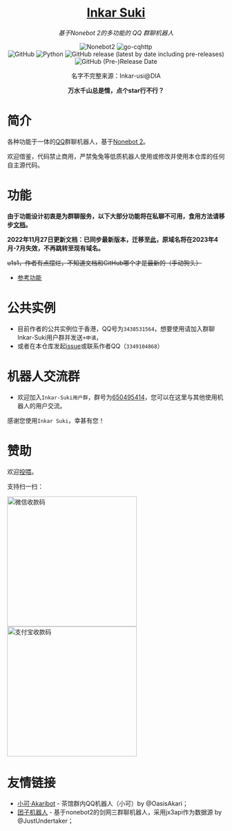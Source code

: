 <div align="center">

# [Inkar Suki](https://www.inkar-suki.xyz)

_基于Nonebot 2的多功能的 QQ 群聊机器人_

![Nonebot2](https://img.shields.io/badge/Nonebot2-Release_v2.0.0_beta.5-brightgreen)
![go-cqhttp](https://img.shields.io/badge/go--cqhttp-v1.0.0_rc3-brightgreen)
<br>
![GitHub](https://img.shields.io/github/license/codethink-cn/Inkar-Suki)
![Python](https://img.shields.io/badge/Python-3.8+-blue)
![GitHub release (latest by date including pre-releases)](https://img.shields.io/github/v/release/codethink-cn/Inkar-Suki?include_prereleases)
![GitHub (Pre-)Release Date](https://img.shields.io/github/release-date-pre/codethink-cn/Inkar-Suki)

名字不完整来源：Inkar-usi@DIA

**万水千山总是情，点个star行不行？**

</div>
    
# 简介

各种功能于一体的[QQ](https://im.qq.com)群聊机器人，基于[Nonebot 2](https://v2.nonebot.dev)。

欢迎借鉴，代码禁止商用，严禁兔兔等低质机器人使用或修改并使用本仓库的任何自主源代码。

# 功能

**由于功能设计初衷是为群聊服务，以下大部分功能将在私聊不可用，食用方法请移步[文档](https://inkar-suki.codethink.cn)。**

**2022年11月27日更新文档：已同步最新版本，迁移至[此](https://inkar-suki.codethink.cn)，原域名将在2023年4月-7月失效，不再跳转至现有域名。**

~~u1s1，作者有点摆烂，不知道文档和GitHub哪个才是最新的（手动狗头）~~

* [参考功能](/applications.md)

# 公共实例

- 目前作者的公共实例位于香港，QQ号为`3438531564`，想要使用请加入群聊Inkar-Suki用户群并发送`+申请`，
- 或者在本仓库发起[issue](https://github.com/codethink-cn/Inkar-Suki/issues)或联系作者QQ（`3349104868`）

# 机器人交流群

- 欢迎加入`Inkar-Suki用户群`，群号为[650495414](https://jq.qq.com/?_wv=1027&k=JazIPJxf)，您可以在这里与其他使用机器人的用户交流。

感谢您使用`Inkar Suki`，幸甚有您！

# 赞助

欢迎[投喂](https://afdian.net/a/Inkar-Suki)。

支持扫一扫：


<img src="https://inkar-suki.codethink.cn/assets/img/wechat_donate.png" height="300" alt="微信收款码">
<img src="https://inkar-suki.codethink.cn/assets/img/alipay_donate.png" height="300" alt="支付宝收款码">

# 友情链接
- [小可·Akaribot](https://github.com/Teahouse-Studios/akari-bot) - 茶馆群内QQ机器人（小可）by @OasisAkari；
- [团子机器人](https://github.com/JustUndertaker/mini_jx3_bot) - 基于nonebot2的剑网三群聊机器人，采用jx3api作为数据源 by @JustUndertaker；

